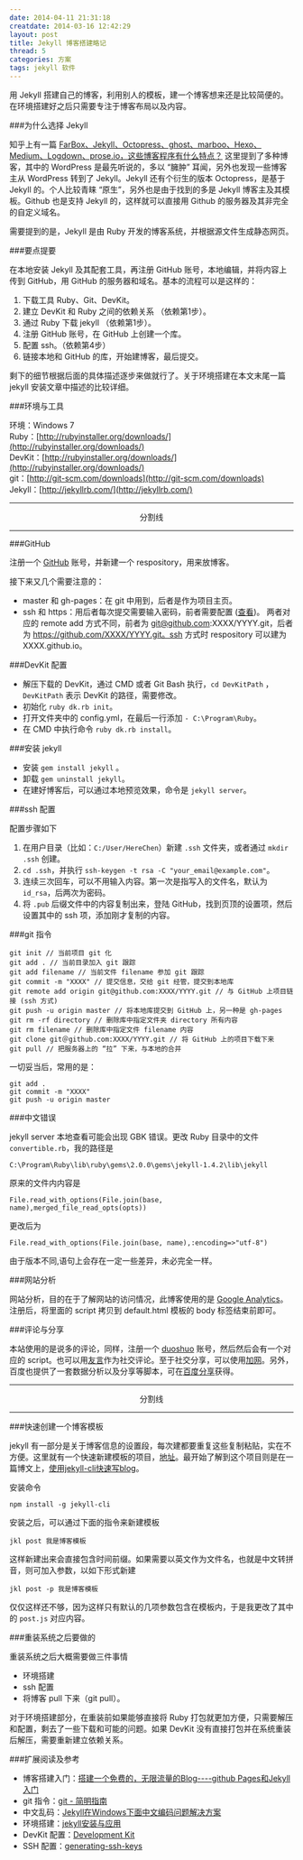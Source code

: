```yaml
---
date: 2014-04-11 21:31:18
creatdate: 2014-03-16 12:42:29
layout: post
title: Jekyll 博客搭建略记
thread: 5
categories: 方案
tags: jekyll 软件 
---
```


用 Jekyll 搭建自己的博客，利用别人的模板，建一个博客想来还是比较简便的。在环境搭建好之后只需要专注于博客布局以及内容。

###为什么选择 Jekyll

知乎上有一篇 [FarBox、Jekyll、Octopress、ghost、marboo、Hexo、Medium、Logdown、prose.io，这些博客程序有什么特点？](http://www.zhihu.com/question/21981094) 这里提到了多种博客，其中的 WordPress 是最先听说的，多以 “臃肿” 耳闻，另外也发现一些博客主从 WordPress 转到了 Jekyll。Jekyll 还有个衍生的版本 Octopress，是基于 Jekyll 的。个人比较青睐 “原生”，另外也是由于找到的多是 Jekyll 博客主及其模板。Github 也是支持 Jekyll 的，这样就可以直接用 Github 的服务器及其非完全的自定义域名。

需要提到的是，Jekyll 是由 Ruby 开发的博客系统，并根据源文件生成静态网页。

###要点提要

在本地安装 Jekyll 及其配套工具，再注册 GitHub 账号，本地编辑，并将内容上传到 GitHub，用 GitHub 的服务器和域名。基本的流程可以是这样的：

1. 下载工具 Ruby、Git、DevKit。
2. 建立 DevKit 和 Ruby 之间的依赖关系 （依赖第1步）。
3. 通过 Ruby 下载 jekyll （依赖第1步）。
4. 注册 GitHub 账号，在 GitHub 上创建一个库。
5. 配置 ssh。（依赖第4步）
6. 链接本地和 GitHub 的库，开始建博客，最后提交。

剩下的细节根据后面的具体描述逐步来做就行了。关于环境搭建在本文末尾一篇 jekyll 安装文章中描述的比较详细。

###环境与工具

环境：Windows 7  
Ruby：[http://rubyinstaller.org/downloads/](http://rubyinstaller.org/downloads/)  
DevKit：[http://rubyinstaller.org/downloads/](http://rubyinstaller.org/downloads/)  
git：[http://git-scm.com/downloads](http://git-scm.com/downloads)  
Jekyll：[http://jekyllrb.com/](http://jekyllrb.com/)

<hr><center>分割线</center><hr>

###GitHub

注册一个 [GitHub](https://github.com/) 账号，并新建一个 respository，用来放博客。

接下来又几个需要注意的：

- master 和 gh-pages：在 git 中用到，后者是作为项目主页。
- ssh 和 https：用后者每次提交需要输入密码，前者需要配置 ([查看](http://www.blogways.net/blog/2013/04/10/generating-ssh-keys-4-github.html))。 两者对应的 remote add 方式不同，前者为 git@github.com:XXXX/YYYY.git，后者为 https://github.com/XXXX/YYYY.git。ssh 方式时 respository 可以建为 XXXX.github.io。 

###DevKit 配置

- 解压下载的 DevKit，通过 CMD 或者 Git Bash 执行，`cd DevKitPath` ，`DevKitPath` 表示  DevKit 的路径，需要修改。
- 初始化 `ruby dk.rb init`。
- 打开文件夹中的 config.yml，在最后一行添加 `- C:\Program\Ruby`。  
- 在 CMD 中执行命令 `ruby dk.rb install`。

###安装 jekyll

- 安装 `gem install jekyll`  。
- 卸载 `gem uninstall jekyll`。    
- 在建好博客后，可以通过本地预览效果，命令是 `jekyll server`。

###ssh 配置

配置步骤如下

1. 在用户目录（比如：`C:/User/HereChen`）新建 `.ssh` 文件夹，或者通过 `mkdir .ssh` 创建。
2. `cd .ssh`，并执行 `ssh-keygen -t rsa -C "your_email@example.com"`。
3. 连续三次回车，可以不用输入内容。第一次是指写入的文件名，默认为 `id_rsa`，后两次为密码。
4. 将 `.pub` 后缀文件中的内容复制出来，登陆 GitHub，找到页顶的设置项，然后设置其中的 ssh 项，添加刚才复制的内容。

###git 指令

    git init // 当前项目 git 化  
    git add . // 当前目录加入 git 跟踪  
    git add filename // 当前文件 filename 参加 git 跟踪  
    git commit -m "XXXX" // 提交信息，交给 git 经管，提交到本地库  
    git remote add origin git@github.com:XXXX/YYYY.git // 与 GitHub 上项目链接 (ssh 方式)  
    git push -u origin master // 将本地库提交到 GitHub 上，另一种是 gh-pages  
    git rm -rf directory // 删除库中指定文件夹 directory 所有内容  
    git rm filename // 删除库中指定文件 filename 内容   
    git clone git＠github.com:XXXX/YYYY.git // 将 GitHub 上的项目下载下来 
	git pull // 把服务器上的 “拉” 下来，与本地的合并

一切妥当后，常用的是：

    git add .  
    git commit -m "XXXX"  
    git push -u origin master  

###中文错误

jekyll server 本地查看可能会出现 GBK 错误。更改 Ruby 目录中的文件 `convertible.rb`，我的路径是

    C:\Program\Ruby\lib\ruby\gems\2.0.0\gems\jekyll-1.4.2\lib\jekyll

原来的文件内内容是

    File.read_with_options(File.join(base, name),merged_file_read_opts(opts)) 

更改后为

    File.read_with_options(File.join(base, name),:encoding=>"utf-8")  

由于版本不同,语句上会存在一定一些差异，未必完全一样。

###网站分析

网站分析，目的在于了解网站的访问情况，此博客使用的是 [Google Analytics](https://www.google.com/intl/zh-CN/analytics/)。
注册后，将里面的 script 拷贝到 default.html 模板的 body 标签结束前即可。

###评论与分享

本站使用的是说多的评论，同样，注册一个 [duoshuo](http://duoshuo.com/) 账号，然后然后会有一个对应的 script。也可以用[友言](http://www.uyan.cc/)作为社交评论。至于社交分享，可以使用[加网](http://www.jiathis.com)。另外，百度也提供了一套数据分析以及分享等脚本，可在[百度分享](http://share.baidu.com)获得。

<hr><center>分割线</center><hr>

###快速创建一个博客模板

jekyll 有一部分是关于博客信息的设置段，每次建都要重复这些复制粘贴，实在不方便。这里就有一个快速新建模板的项目，[地址](https://github.com/jsw0528/jekyll-cli)。最开始了解到这个项目则是在一篇博文上，[使用jekyll-cli快速写blog](http://jser.me/2014/03/25/%E4%BD%BF%E7%94%A8jekyll-cli%E5%BF%AB%E9%80%9F%E5%86%99blog.html)。

安装命令

    npm install -g jekyll-cli

安装之后，可以通过下面的指令来新建模板

	jkl post 我是博客模板

这样新建出来会直接包含时间前缀。如果需要以英文作为文件名，也就是中文转拼音，则可加入参数，以如下形式新建

	jkl post -p 我是博客模板

仅仅这样还不够，因为这样只有默认的几项参数包含在模板内，于是我更改了其中的 `post.js` 对应内容。

###重装系统之后要做的

重装系统之后大概需要做三件事情

- 环境搭建
- ssh 配置
- 将博客 pull 下来（git pull）。

对于环境搭建部分，在重装前如果能够直接将 Ruby 打包就更加方便，只需要解压和配置，剩去了一些下载和可能的问题。如果 DevKit 没有直接打包并在系统重装后解压，需要重新建立依赖关系。

###扩展阅读及参考

- 博客搭建入门：[搭建一个免费的，无限流量的Blog----github Pages和Jekyll入门](http://www.ruanyifeng.com/blog/2012/08/blogging_with_jekyll.html)  
- git 指令：[git - 简明指南](http://rogerdudler.github.io/git-guide/index.zh.html)  
- 中文乱码：[Jekyll在Windows下面中文编码问题解决方案](http://www.cnblogs.com/aleda/articles/Jekyll-in-Windows-following-Chinese-encoding-problem-solutions.html)    
- 环境搭建：[jekyll安装与应用](http://www.cnblogs.com/BeginMan/p/3549241.html)  
- DevKit 配置：[Development Kit](https://github.com/oneclick/rubyinstaller/wiki/Development-Kit)
- SSH 配置：[generating-ssh-keys](https://help.github.com/articles/generating-ssh-keys)